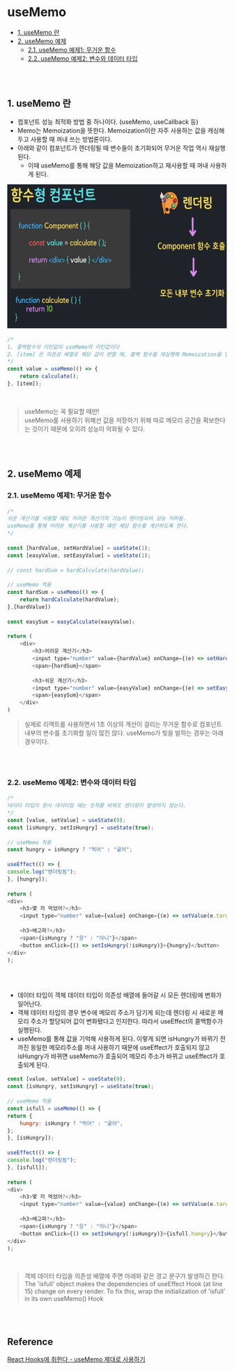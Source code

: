 # useMemo <!-- omit in toc -->

- [1. useMemo 란](#1-usememo-란)
- [2. useMemo 예제](#2-usememo-예제)
  - [2.1. useMemo 예제1: 무거운 함수](#21-usememo-예제1-무거운-함수)
  - [2.2. useMemo 예제2: 변수와 데이터 타입](#22-usememo-예제2-변수와-데이터-타입)

<br><br>

## 1. useMemo 란
- 컴포넌트 성능 최적화 방법 중 하나이다. (useMemo, useCallback 등)
- Memo는 Memoization을 뜻한다. Memoization이란 자주 사용하는 값을 캐싱해두고 사용할 때 꺼내 쓰는 방법론이다.
- 아래와 같이 컴포넌트가 렌더링될 때 변수들이 초기화되어 무거운 작업 역시 재실행된다.
  - 이때 useMemo를 통해 해당 값을 Memoization하고 재사용할 때 꺼내 사용하게 된다.
<img src="..\..\image\react\hooks\functional-component.png" width="600" height="330">

<br>

```javascript
/*
1. 콜백함수의 리턴값이 useMemo의 리턴값이다
2. [item] 은 의존성 배열로 해당 값이 변할 때, 콜백 함수를 재실행해 Memoization을 업데이트하게 된다. (빈 배열일 경우 컴포넌트가 Mount될 때만 업데이트되고 꺼내쓸 수 있음)  
*/
const value = useMemo(() => {
    return calculate();
}, [item]);
```
<br>

> useMemo는 꼭 필요할 때만!  
> useMemo를 사용하기 위해선 값을 저장하기 위해 따로 메모리 공간을 확보한다는 것이기 때문에 오히려 성능이 악화될 수 있다.

<br><br>

## 2. useMemo 예제
### 2.1. useMemo 예제1: 무거운 함수

```javascript
/*
쉬운 계산기를 사용할 때도 어려운 계산기의 기능이 렌더링되어 성능 저하됨.
useMemo를 통해 어려운 계산기를 사용할 때만 해당 함수를 계산하도록 한다.
*/

const [hardValue, setHardValue] = useState(1);
const [easyValue, setEasyValue] = useState(1);

// const hardSum = hardCalculate(hardValue);

// useMemo 적용
const hardSum = useMemo(() => {
    return hardCalculate(hardValue);
},[hardValue])

const easySum = easyCalculate(easyValue);

return (
    <div>
        <h3>어려운 계산기</h3>
        <input type="number" value={hardValue} onChange={(e) => setHardValue(parseInt(e.target.value))} />
        <span>{hardSum}</span>

        <h3>쉬운 계산기</h3>
        <input type="number" value={easyValue} onChange={(e) => setEasyValue(parseInt(e.target.value))} />
        <span>{easySum}</span>
    </div>
)
```

> 실제로 리액트를 사용하면서 1초 이상의 계산이 걸리는 무거운 함수로 컴포넌트 내부의 변수를 초기화할 일이 많진 않다. useMemo가 빛을 발하는 경우는 아래 경우이다.

<br><br>

### 2.2. useMemo 예제2: 변수와 데이터 타입

```javascript
/*
데이터 타입이 원시 데이터일 때는 숫자를 바꿔도 렌더링이 발생하지 않는다.
*/
const [value, setValue] = useState(0);
const [isHungry, setIsHungry] = useState(true);

// useMemo 적용
const hungry = isHungry ? "먹어" : "굶어";

useEffect(() => {
console.log("렌더링됨");
}, [hungry]);

return (
<div>
    <h3>몇 끼 먹었어?</h3>
    <input type="number" value={value} onChange={(e) => setValue(e.target.value)} />

    <h3>배고파?</h3>
    <span>{isHungry ? "응" : "아니"}</span>
    <button onClick={() => setIsHungry(!isHungry)}>{hungry}</button>
</div>
);

```

<br><br>

- 데이터 타입이 객체 데이터 타입이 의존성 배열에 들어갈 시 모든 렌더링에 변화가 일어난다.
- 객체 데이터 타입의 경우 변수에 메모리 주소가 담기게 되는데 렌더링 시 새로운 메모리 주소가 할당되어 값이 변화됐다고 인지한다. 따라서 useEffect의 콜백함수가 실행된다.
- useMemo를 통해 값을 기억해 사용하게 된다. 이렇게 되면 isHungry가 바뀌기 전까진 동일한 메모리주소를 꺼내 사용하기 때문에 useEffect가 호출되지 않고 isHungry가 바뀌면 useMemo가 호출되어 메모리 주소가 바뀌고 useEffect가 호출되게 된다.

```javascript
const [value, setValue] = useState(0);
const [isHungry, setIsHungry] = useState(true);

// useMemo 적용
const isfull = useMemo(() => {
return {
    hungry: isHungry ? "먹어" : "굶어",
};
}, [isHungry]);

useEffect(() => {
console.log("렌더링됨");
}, [isfull]);

return (
<div>
    <h3>몇 끼 먹었어?</h3>
    <input type="number" value={value} onChange={(e) => setValue(e.target.value)} />

    <h3>배고파?</h3>
    <span>{isHungry ? "응" : "아니"}</span>
    <button onClick={() => setIsHungry(!isHungry)}>{isfull.hungry}</button>
</div>
);

```

<br>

> 객체 데이터 타입을 의존성 배열에 주면 아래와 같은 경고 문구가 발생하긴 한다.  
> The 'isfull' object makes the dependencies of useEffect Hook (at line 15) change 
on every render. To fix this, wrap the initialization of 'isfull' in its own useMemo() Hook

<br><br>

## Reference <!-- omit in toc -->
[React Hooks에 취한다 - useMemo 제대로 사용하기](https://www.youtube.com/watch?v=e-CnI8Q5RY4&list=PLZ5oZ2KmQEYjwhSxjB_74PoU6pmFzgVMO&index=6)